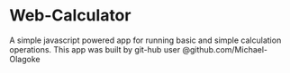 # Web-Calculator
 A simple javascript powered app for running basic and simple calculation operations.
  This app was built by git-hub user @github.com/Michael-Olagoke
